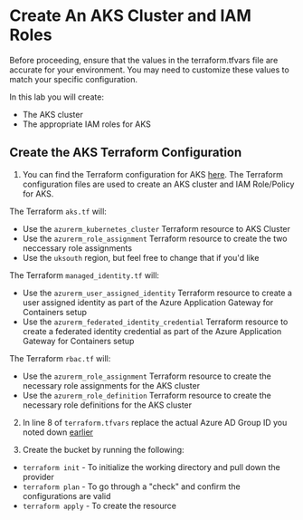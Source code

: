 # Create An AKS Cluster and IAM Roles

Before proceeding, ensure that the values in the terraform.tfvars file are accurate for your environment. You may need to customize these values to match your specific configuration.

In this lab you will create:
- The AKS cluster
- The appropriate IAM roles for AKS

## Create the AKS Terraform Configuration

1. You can find the Terraform configuration for AKS [here](https://github.com/thomast1906/DevOps-The-Hard-Way-Azure/tree/main/Terraform-AZURE-Services-Creation/AKS). The Terraform configuration files are used to create an AKS cluster and IAM Role/Policy for AKS. 

The Terraform `aks.tf` will:
- Use the `azurerm_kubernetes_cluster` Terraform resource to AKS Cluster 
- Use the `azurerm_role_assignment` Terraform resource to create the two neccessary role assignments 
- Use the `uksouth` region, but feel free to change that if you'd like

The Terraform `managed_identity.tf` will:
- Use the `azurerm_user_assigned_identity` Terraform resource to create a user assigned identity as part of the Azure Application Gateway for Containers setup
- Use the `azurerm_federated_identity_credential` Terraform resource to create a federated identity credential as part of the Azure Application Gateway for Containers setup

The Terraform `rbac.tf` will:
- Use the `azurerm_role_assignment` Terraform resource to create the necessary role assignments for the AKS cluster
- Use the `azurerm_role_definition` Terraform resource to create the necessary role definitions for the AKS cluster

2. In line 8 of `terraform.tfvars` replace the actual Azure AD Group ID you noted down [earlier](https://github.com/thomast1906/DevOps-The-Hard-Way-Azure/blob/main/Azure/2-Create-Azure-AD-Group-AKS-Admins.md)

3. Create the bucket by running the following:
- `terraform init` - To initialize the working directory and pull down the provider
- `terraform plan` - To go through a "check" and confirm the configurations are valid
- `terraform apply` - To create the resource
